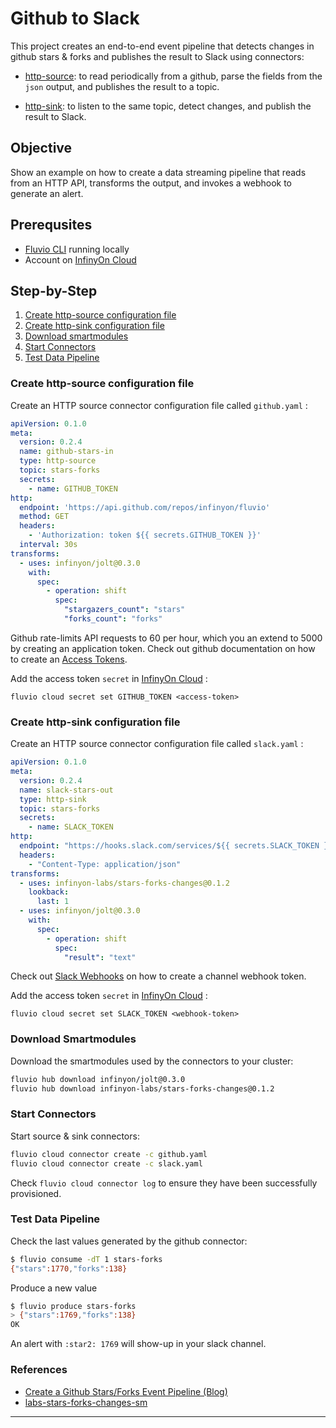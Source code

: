 # Github to Slack

This project creates an end-to-end event pipeline that detects changes in github stars & forks and publishes the result to Slack using connectors:

* [http-source]: to read periodically from a github, parse the fields from the `json` output, and publishes the result to a topic. 

* [http-sink]: to listen to the same topic, detect changes, and publish the result to Slack. 

## Objective

Show an example on how to create a data streaming pipeline that reads from an HTTP API, transforms the output, and invokes a webhook to generate an alert.

## Prerequsites

* [Fluvio CLI] running locally
* Account on [InfinyOn Cloud]

## Step-by-Step

1. [Create http-source configuration file](#create-http-source-configuration-file)
2. [Create http-sink configuration file](#create-http-sink-configuration-file)
3. [Download smartmodules](#download-smartmodules)
4. [Start Connectors](#start-connectors)
5. [Test Data Pipeline](#test-data-pipeline)

### Create http-source configuration file

Create an HTTP source connector configuration file called `github.yaml` :

```yaml
apiVersion: 0.1.0
meta:
  version: 0.2.4
  name: github-stars-in
  type: http-source
  topic: stars-forks
  secrets:
    - name: GITHUB_TOKEN
http:
  endpoint: 'https://api.github.com/repos/infinyon/fluvio'
  method: GET
  headers: 
    - 'Authorization: token ${{ secrets.GITHUB_TOKEN }}'
  interval: 30s
transforms:
  - uses: infinyon/jolt@0.3.0
    with:
      spec:
        - operation: shift
          spec:
            "stargazers_count": "stars"
            "forks_count": "forks"
```

Github rate-limits API requests to 60 per hour, which you an extend to 5000 by creating an application token. Check out github documentation on how to create an [Access Tokens].

Add the access token `secret` in [InfinyOn Cloud] :

```
fluvio cloud secret set GITHUB_TOKEN <access-token>
```

### Create http-sink configuration file

Create an HTTP source connector configuration file called `slack.yaml` :

```yaml
apiVersion: 0.1.0
meta:
  version: 0.2.4
  name: slack-stars-out
  type: http-sink
  topic: stars-forks
  secrets:
    - name: SLACK_TOKEN
http:
  endpoint: "https://hooks.slack.com/services/${{ secrets.SLACK_TOKEN }}"
  headers:
    - "Content-Type: application/json"
transforms:
  - uses: infinyon-labs/stars-forks-changes@0.1.2
    lookback:
      last: 1
  - uses: infinyon/jolt@0.3.0
    with:
      spec:
        - operation: shift
          spec:
            "result": "text"
```

Check out [Slack Webhooks] on how to create a channel webhook token.

Add the access token `secret` in [InfinyOn Cloud] :

```
fluvio cloud secret set SLACK_TOKEN <webhook-token>
```

### Download Smartmodules

Download the smartmodules used by the connectors to your cluster:

```bash
fluvio hub download infinyon/jolt@0.3.0
fluvio hub download infinyon-labs/stars-forks-changes@0.1.2
```


### Start Connectors

Start source & sink connectors:

```bash
fluvio cloud connector create -c github.yaml
fluvio cloud connector create -c slack.yaml
```

Check `fluvio cloud connector log` to ensure they have been successfully provisioned.

### Test Data Pipeline

Check the last values generated by the github connector:

```bash
$ fluvio consume -dT 1 stars-forks
{"stars":1770,"forks":138}
```

Produce a new value

```bash
$ fluvio produce stars-forks
> {"stars":1769,"forks":138}
OK
```

An alert with `:star2: 1769` will show-up in your slack channel.


### References

* [Create a Github Stars/Forks Event Pipeline (Blog)]
* [labs-stars-forks-changes-sm](https://github.com/infinyon/labs-stars-forks-changes-sm)


---

[Fluvio CLI]: https://www.fluvio.io/download
[InfinyOn Cloud]: https://infinyon.cloud/signup
[http-sink]: https://github.com/infinyon/http-sink-connector
[http-source]: https://github.com/infinyon/http-source-connector
[Access Tokens]: https://docs.github.com/en/authentication/keeping-your-account-and-data-secure/creating-a-personal-access-token
[Slack Webhooks]: https://api.slack.com/messaging/webhooks
[Create a Github Stars/Forks Event Pipeline (Blog)]: https://infinyon.com/blog/2023/07/github-stars-to-slack/
